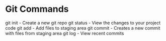 # Git Commands

git init - Create a new git repo 
git status - View the changes to your project code 
git add - Add files to staging area
git commit - Creates a new commit with files from staging area
git log - View recent commits 